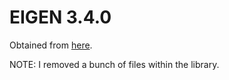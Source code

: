 # EIGEN 3.4.0

Obtained from [here](https://eigen.tuxfamily.org/index.php?title=Main_Page).

NOTE: I removed a bunch of files within the library.
